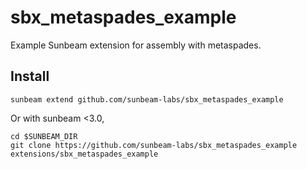 # sbx_metaspades_example
Example Sunbeam extension for assembly with metaspades.

## Install

```
sunbeam extend github.com/sunbeam-labs/sbx_metaspades_example
```

Or with sunbeam <3.0,

```
cd $SUNBEAM_DIR
git clone https://github.com/sunbeam-labs/sbx_metaspades_example extensions/sbx_metaspades_example
```
